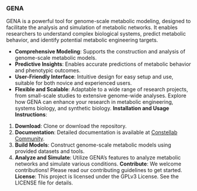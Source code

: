 ### GENA
GENA is a powerful tool for genome-scale metabolic modeling, designed to facilitate the analysis and simulation of metabolic networks. It enables researchers to understand complex biological systems, predict metabolic behavior, and identify potential metabolic engineering targets.
- **Comprehensive Modeling**: Supports the construction and analysis of genome-scale metabolic models.
- **Predictive Insights**: Enables accurate predictions of metabolic behavior and phenotypic outcomes.
- **User-Friendly Interface**: Intuitive design for easy setup and use, suitable for both novice and experienced users.
- **Flexible and Scalable**: Adaptable to a wide range of research projects, from small-scale studies to extensive genome-wide analyses.
Explore how GENA can enhance your research in metabolic engineering, systems biology, and synthetic biology.
**Installation and Usage Instructions**:
1. **Download**: Clone or download the repository.
2. **Documentation**: Detailed documentation is available at [Constellab Community](https://constellab.community).
3. **Build Models**: Construct genome-scale metabolic models using provided datasets and tools.
4. **Analyze and Simulate**: Utilize GENA’s features to analyze metabolic networks and simulate various conditions.
**Contribute**:
We welcome contributions! Please read our contributing guidelines to get started.
**License**:
This project is licensed under the GPLv3 License. See the LICENSE file for details.